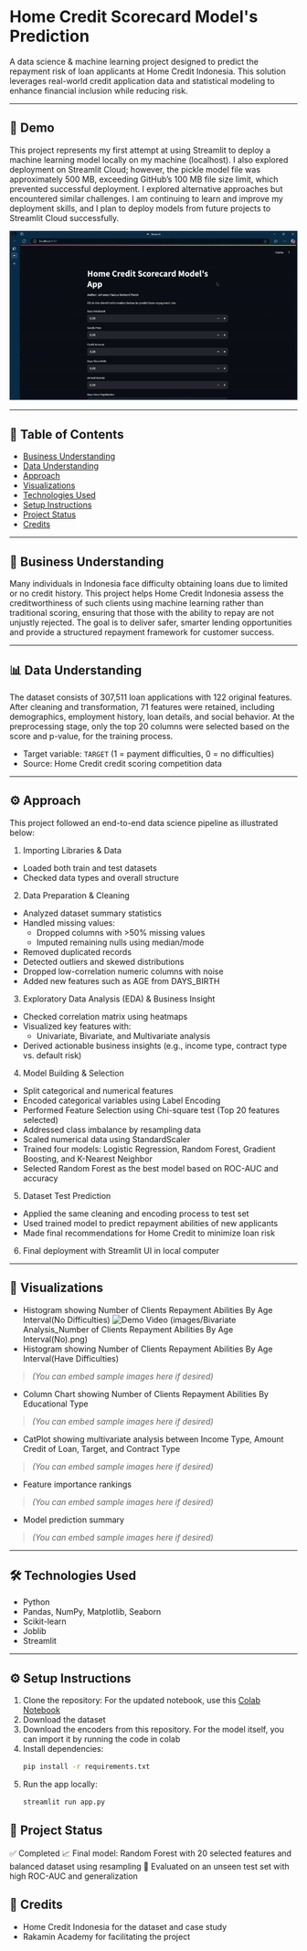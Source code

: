 # Home Credit Scorecard Model's Prediction

A data science & machine learning project designed to predict the repayment risk of loan applicants at Home Credit Indonesia. This solution leverages real-world credit application data and statistical modeling to enhance financial inclusion while reducing risk.

---

## 🚀 Demo
This project represents my first attempt at using Streamlit to deploy a machine learning model locally on my machine (localhost). I also explored deployment on Streamlit Cloud; however, the pickle model file was approximately 500 MB, exceeding GitHub’s 100 MB file size limit, which prevented successful deployment. I explored alternative approaches but encountered similar challenges. I am continuing to learn and improve my deployment skills, and I plan to deploy models from future projects to Streamlit Cloud successfully.

<p align="left">
  <img src="demo-app.gif" alt="Demo Video" />
</p>

---

## 📑 Table of Contents
- [Business Understanding](#-business-understanding)
- [Data Understanding](#-data-understanding)
- [Approach](#-approach)
- [Visualizations](#-visualizations)
- [Technologies Used](#-technologies-used)
- [Setup Instructions](#-setup-instructions)
- [Project Status](#-project-status)
- [Credits](#-credits)

---

## 🧠 Business Understanding

Many individuals in Indonesia face difficulty obtaining loans due to limited or no credit history. This project helps Home Credit Indonesia assess the creditworthiness of such clients using machine learning rather than traditional scoring, ensuring that those with the ability to repay are not unjustly rejected. The goal is to deliver safer, smarter lending opportunities and provide a structured repayment framework for customer success.

---

## 📊 Data Understanding

The dataset consists of 307,511 loan applications with 122 original features. After cleaning and transformation, 71 features were retained, including demographics, employment history, loan details, and social behavior. At the preprocessing stage, only the top 20 columns were selected based on the score and p-value, for the training process.

- Target variable: `TARGET` (1 = payment difficulties, 0 = no difficulties)
- Source: Home Credit credit scoring competition data

---

## ⚙️ Approach

This project followed an end-to-end data science pipeline as illustrated below:

1. Importing Libraries & Data
- Loaded both train and test datasets
- Checked data types and overall structure

2. Data Preparation & Cleaning
- Analyzed dataset summary statistics
- Handled missing values:
  - Dropped columns with >50% missing values
  - Imputed remaining nulls using median/mode
- Removed duplicated records
- Detected outliers and skewed distributions
- Dropped low-correlation numeric columns with noise
- Added new features such as AGE from DAYS_BIRTH

3. Exploratory Data Analysis (EDA) & Business Insight
- Checked correlation matrix using heatmaps
- Visualized key features with:
  - Univariate, Bivariate, and Multivariate analysis
- Derived actionable business insights (e.g., income type, contract type vs. default risk)

4. Model Building & Selection
- Split categorical and numerical features
- Encoded categorical variables using Label Encoding
- Performed Feature Selection using Chi-square test (Top 20 features selected)
- Addressed class imbalance by resampling data
- Scaled numerical data using StandardScaler
- Trained four models: Logistic Regression, Random Forest, Gradient Boosting, and K-Nearest Neighbor
- Selected Random Forest as the best model based on ROC-AUC and accuracy

5. Dataset Test Prediction
- Applied the same cleaning and encoding process to test set
- Used trained model to predict repayment abilities of new applicants
- Made final recommendations for Home Credit to minimize loan risk

6. Final deployment with Streamlit UI in local computer

---

## 📸 Visualizations

- Histogram showing Number of Clients Repayment Abilities By Age Interval(No Difficulties)
  <img src="Bivariate Analysis_Number of Clients Repayment Abilities By Age Interval(No).png" alt="Demo Video" /> (images/Bivariate Analysis_Number of Clients Repayment Abilities By Age Interval(No).png)
- Histogram showing Number of Clients Repayment Abilities By Age Interval(Have Difficulties)
> *(You can embed sample images here if desired)*
- Column Chart showing Number of Clients Repayment Abilities By Educational Type
> *(You can embed sample images here if desired)*
- CatPlot showing multivariate analysis between Income Type, Amount Credit of Loan, Target, and Contract Type
> *(You can embed sample images here if desired)*
- Feature importance rankings
> *(You can embed sample images here if desired)*
- Model prediction summary
> *(You can embed sample images here if desired)*

---

## 🛠 Technologies Used

- Python
- Pandas, NumPy, Matplotlib, Seaborn
- Scikit-learn
- Joblib
- Streamlit
---

## ⚙️ Setup Instructions

1. Clone the repository:
     For the updated notebook, use this [Colab Notebook](https://colab.research.google.com/drive/19q-9IvkgemOsgGdQFgpDMoDtr9ritpkB?usp=sharing)
2. Download the dataset
3. Download the encoders from this repository. For the model itself, you can import it by running the code in colab
4. Install dependencies:
   ```bash
   pip install -r requirements.txt
5. Run the app locally:
   ```bash
   streamlit run app.py

## 📌 Project Status
✅ Completed
📈 Final model: Random Forest with 20 selected features and balanced dataset using resampling
🧪 Evaluated on an unseen test set with high ROC-AUC and generalization

## 💯 Credits
- Home Credit Indonesia for the dataset and case study
- Rakamin Academy for facilitating the project
